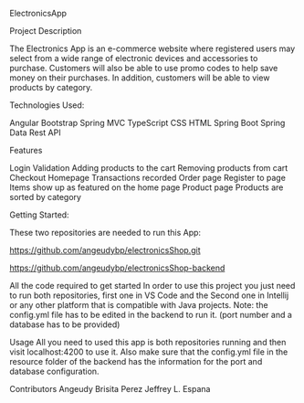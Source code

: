 ElectronicsApp

Project Description

The Electronics App is an e-commerce website where registered users may select from a wide range of electronic devices and accessories to purchase. 
Customers will also be able to use promo codes to help save money on their purchases. In addition, customers will be able to view products by category.

Technologies Used:

Angular
Bootstrap 
Spring MVC
TypeScript
CSS
HTML
Spring Boot
Spring Data
Rest API

Features

Login Validation
Adding products to the cart
Removing products from cart
Checkout
Homepage
Transactions recorded
Order page
Register to page
Items show up as featured on the home page
Product page
Products are sorted by category




Getting Started:

These two repositories are needed to run this App:

https://github.com/angeudybp/electronicsShop.git


https://github.com/angeudybp/electronicsShop-backend





All the code required to get started
In order to use this project you just need to run both repositories, first one in VS Code and the Second one in Intellij or any other platform that is compatible with Java projects. Note: the config.yml file has to be edited in the backend to run it. (port number and a database has to be provided) 


Usage
All you need to used this app is both repositories running and then visit localhost:4200 to use it. Also make sure that the config.yml file in the resource folder of the backend has the information for the port and database configuration.

Contributors
Angeudy Brisita Perez
Jeffrey L. Espana

